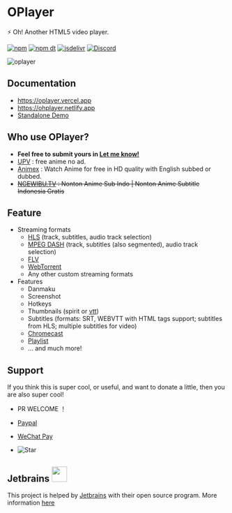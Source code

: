 # OPlayer

⚡ Oh! Another HTML5 video player.

[![npm](https://img.shields.io/npm/v/@oplayer/core?style=flat-square)](https://www.npmjs.com/package/@oplayer/core)
[![npm dt](https://img.shields.io/npm/dm/@oplayer/core?style=flat-square)](https://www.npmjs.com/package/@oplayer/core)
[![jsdelivr](https://data.jsdelivr.com/v1/package/npm/@oplayer/core/badge)](https://www.jsdelivr.com/package/npm/@oplayer/core)
[![Discord](https://img.shields.io/discord/1017615537234264185.svg?label=&logo=discord&logoColor=fff&color=7389D8&labelColor=6A7EC2&style=flat-square)](https://discord.gg/hzjxYyPbKh)

![oplayer](./oplayer.png)

## Documentation

- https://oplayer.vercel.app
- https://ohplayer.netlify.app
- [Standalone Demo](https://oplayer.vercel.app/ohls.html?src=https://test-streams.mux.dev/x36xhzz/x36xhzz.m3u8)

## Who use OPlayer?

- **Feel free to submit yours in [Let me know!](https://github.com/shiyiya/oplayer/discussions/116)**
- [UPV](https://onime.netlify.app) : free anime no ad.
- [Animex](https://www.animex.live/) : Watch Anime for free in HD quality with English subbed or dubbed.
- ~~[NGEWIBU.TV](https://ngewibu.tv/) : Nonton Anime Sub Indo | Nonton Anime Subtitle Indonesia Gratis~~

## Feature

- Streaming formats
  - [HLS](./packages/hls) (track, subtitles, audio track selection)
  - [MPEG DASH](./packages/dash) (track, subtitles (also segmented), audio track selection)
  - [FLV](./packages/mpegts)
  - [WebTorrent](./packages/torrent)
  - Any other custom streaming formats
- Features
  - Danmaku
  - Screenshot
  - Hotkeys
  - Thumbnails (spirit or [vtt](https://oplayer.vercel.app/plugins/vtt-thumbnails))
  - Subtitles (formats: SRT, WEBVTT with HTML tags support; subtitles from HLS; multiple subtitles for video)
  - [Chromecast](https://oplayer.vercel.app/plugins/chromecast)
  - [Playlist](https://oplayer.vercel.app/plugins/playlist)
  - ... and much more!

## Support

If you think this is super cool, or useful, and want to donate a little, then you are also super cool!

- PR WELCOME ！
- [Paypal](https://www.paypal.com/paypalme/ShiYiYa)
- [WeChat Pay](https://www.oaii.me/wechat_donate.png)

- ![Star](https://img.shields.io/github/stars/shiyiya/oplayer?style=social)

## Jetbrains <img src="https://resources.jetbrains.com/storage/products/company/brand/logos/jb_beam.png" width="35" height="35">

This project is helped by [Jetbrains](https://www.jetbrains.com/) with their open source program.
More information [here](https://jb.gg/OpenSourceSupport)
